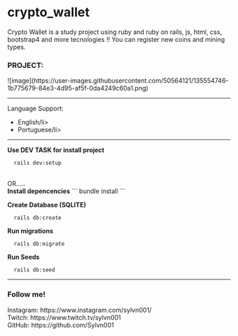 # crypto_wallet

<p>
  Crypto Wallet is a study project using ruby and ruby on rails, js, html, css, bootstrap4 and more tecnologies !!
  You can register new coins and mining types.
</p>

<h3>PROJECT: </h3>
![image](https://user-images.githubusercontent.com/50564121/135554746-1b775679-84e3-4d95-af5f-0da4249c60a1.png)

<hr/>

<p>
  Language Support:
  <ul>
    <li>English/li>
    <li>Portuguese/li>
  </ul>
</p>

<hr/>

<strong>Use DEV TASK for install project</strong>
```
  rails dev:setup  
```
<br/>
OR.....
<br/>
<strong> Install depencencies </strong>
``` 
  bundle install
```

<strong> Create Database (SQLITE) </strong>
``` 
  rails db:create

```

<strong> Run migrations </strong>
``` 
  rails db:migrate
```

<strong> Run Seeds </strong>
``` 
  rails db:seed
```

<hr/>

<h3> Follow me! </h3>
Instagram: https://www.instagram.com/sylvn001/ <br>
Twitch: https://www.twitch.tv/sylvn001 <br>
GitHub: https://github.com/Sylvn001 <br>
